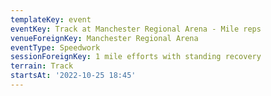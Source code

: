 ```yaml
---
templateKey: event
eventKey: Track at Manchester Regional Arena - Mile reps
venueForeignKey: Manchester Regional Arena
eventType: Speedwork
sessionForeignKey: 1 mile efforts with standing recovery
terrain: Track
startsAt: '2022-10-25 18:45'
---
```

